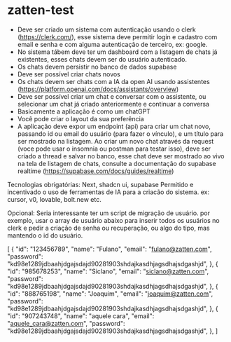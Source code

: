 # zatten-test

- Deve ser criado um sistema com autenticação usando o clerk (https://clerk.com/), esse sistema deve permitir login e cadastro com email e senha e com alguma autenticação de terceiro, ex: google.
- No sistema tábem deve ter um dashboard com a listagem de chats já existentes, esses chats devem ser do usuário autenticado.
- Os chats devem persistir no banco de dados supabase
- Deve ser possível criar chats novos
- Os chats devem ser chats com a IA da open AI usando assistentes (https://platform.openai.com/docs/assistants/overview)
- Deve ser possível criar um chat e conversar com o assistente, ou selecionar um chat já criado anteriormente e continuar a conversa
- Basicamente a aplicação é como um chatGPT
- Você pode criar o layout da sua preferência
- A aplicação deve expor um endpoint (api) para criar um chat novo, passando id ou email do usuário (para fazer o vínculo), e um título para ser mostrado na listagem. Ao criar um novo chat através da request (voce pode usar o insomnia ou postman para testar isso), deve ser criado a thread e salvar no banco, esse chat deve ser mostrado ao vivo na tela de listagem de chats, consulte a documentação do supabase realtime (https://supabase.com/docs/guides/realtime)

Tecnologias obrigatórias: Next, shadcn ui, supabase
Permitido e incentivado o uso de ferramentas de IA para a criacão do sistema. ex: cursor, v0, lovable, bolt.new etc.

Opcional:
Seria interessante ter um script de migração de usuário. por exemplo, usar o array de usuário abaixo para inserir todos os usuários no clerk e pedir a criação de senha ou recuperação, ou algo do tipo, mas mantendo o id do usuário.

[
  {
    "id": "123456789",
    "name": "Fulano",
    "email": "fulano@zatten.com",
    "password": "kd98e1289jdbaahjdgajsdajd90281903shdajkasdhjagsdhajsdgashjd",
  },
  {
    "id": "985678253",
    "name": "Siclano",
    "email": "siclano@zatten.com",
    "password": "kd98e1289jdbaahjdgajsdajd90281903shdajkasdhjagsdhajsdgashjd",
  },
  {
    "id": "888765198",
    "name": "Joaquim",
    "email": "joaquim@zatten.com",
    "password": "kd98e1289jdbaahjdgajsdajd90281903shdajkasdhjagsdhajsdgashjd",
  },
  {
    "id": "907243748",
    "name": "aquele cara",
    "email": "aquele_cara@zatten.com",
    "password": "kd98e1289jdbaahjdgajsdajd90281903shdajkasdhjagsdhajsdgashjd",
  },
]
